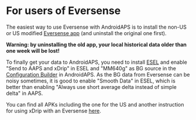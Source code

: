 # For users of Eversense

The easiest way to use Eversense with AndroidAPS is to install the
non-US or US modified [Eversense
app](https://cr4ck3d3v3r53n53.club)
(and uninstall the original one first).

**Warning: by uninstalling the old app, your local historical data older
than one week will be lost!**

To finally get your data to AndroidAPS, you need to install
[ESEL](https://cr4ck3d3v3r53n53.club) and
enable "Send to AAPS and xDrip" in ESEL and "MM640g" as BG source in the
[Configuration Builder](../Configuration/Config-Builder.md) in
AndroidAPS. As the BG data from Eversense can be noisy sometimes, it is
good to enable "Smooth Data" in ESEL, which is better than enabling
"Always use short average delta instead of simple delta" in AAPS.

You can find all APKs including the one for the US and another
instruction for using xDrip with an Eversense
[here](https://cr4ck3d3v3r53n53.club).

